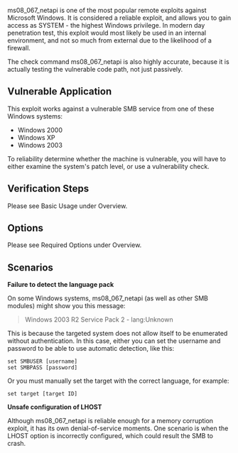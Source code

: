 ms08_067_netapi is one of the most popular remote exploits against Microsoft Windows. It is
considered a reliable exploit, and allows you to gain access as SYSTEM - the highest Windows
privilege. In modern day penetration test, this exploit would most likely be used in an internal
environment, and not so much from external due to the likelihood of a firewall.

The check command ms08_067_netapi is also highly accurate, because it is actually testing the
vulnerable code path, not just passively.


## Vulnerable Application

This exploit works against a vulnerable SMB service from one of these Windows systems:

* Windows 2000
* Windows XP
* Windows 2003

To reliability determine whether the machine is vulnerable, you will have to either examine
the system's patch level, or use a vulnerability check.

## Verification Steps

Please see Basic Usage under Overview.

## Options

Please see Required Options under Overview.

## Scenarios

**Failure to detect the language pack**

On some Windows systems, ms08_067_netapi (as well as other SMB modules) might show you this
message:


> Windows 2003 R2 Service Pack 2 - lang:Unknown


This is because the targeted system does not allow itself to be enumerated without authentication.
In this case, either you can set the username and password to be able to use automatic detection,
like this:

```
set SMBUSER [username]
set SMBPASS [password]
```

Or you must manually set the target with the correct language, for example:

```
set target [target ID]
```

**Unsafe configuration of LHOST**

Although ms08_067_netapi is reliable enough for a memory corruption exploit, it has its own
denial-of-service moments. One scenario is when the LHOST option is incorrectly configured,
which could result the SMB to crash.

